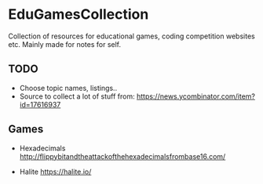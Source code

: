 # EduGamesCollection
Collection of resources for educational games, coding competition websites etc. Mainly made for notes for self.

## TODO

* Choose topic names, listings..
* Source to collect a lot of stuff from: https://news.ycombinator.com/item?id=17616937

## Games

* Hexadecimals http://flippybitandtheattackofthehexadecimalsfrombase16.com/

* Halite https://halite.io/
